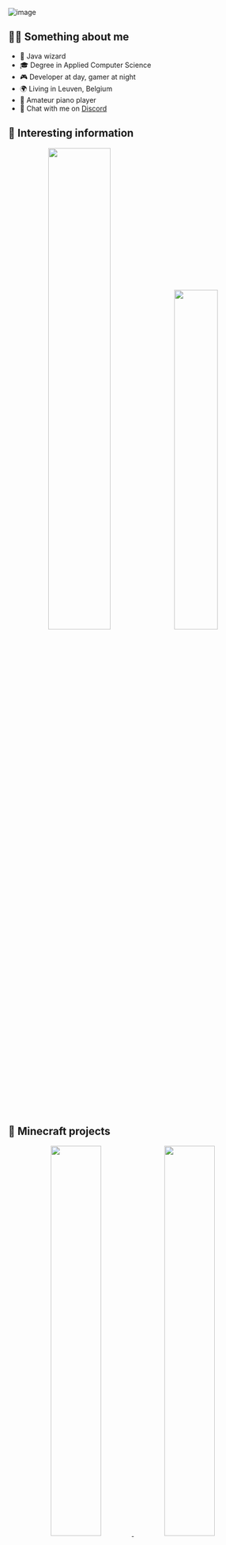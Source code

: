 
![image](https://user-images.githubusercontent.com/8937042/228059398-2a4d9f4b-7f35-48c1-afe2-ec262d816c05.png)

## 💁🏻 Something about me

- 🧙 Java wizard
- 🎓 Degree in Applied Computer Science
- 🎮 Developer at day, gamer at night
- 🌍 Living in Leuven, Belgium
- 🎹 Amateur piano player
- 💬 Chat with me on [Discord](https://discord.gg/dNWfCajm2F)

## 🤔 Interesting information

<p align="center">
  <img src="https://github-readme-streak-stats.herokuapp.com/?user=jorisguffens&theme=transparent&border=00000000&stroke=00000000&disable_animations=true" width="50%"  />
  <img src="https://github-readme-stats.vercel.app/api/top-langs/?username=jorisguffens&layout=compact&hide_progress=true&theme=transparent&hide_border=true&disable_animations=true" width="42%" />
</p>

## 🧊 Minecraft projects

<p align="center">
  <a href="https://github.com/jorisguffens/KingdomCraft">
    <img src="https://user-images.githubusercontent.com/8937042/228071376-2436708c-7ded-43e1-9e8b-d618ec27dfbe.png" width="45%"/>
  </a>
  <a href="https://github.com/GufliMC">
    <img src="https://user-images.githubusercontent.com/8937042/228071320-ae6f5aa9-1337-4fa6-aeb3-cfc471e46750.png" width="45%"/>
  </a>
</p>
